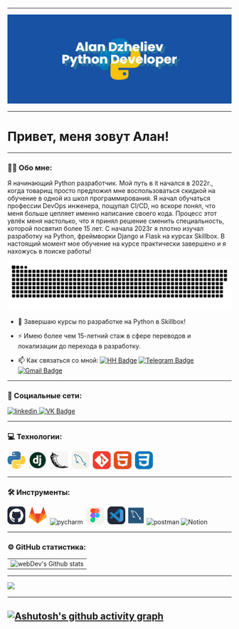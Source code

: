 ____

<div>
    <img src="./assets/icons/banner.png" title="banner" alt="banner" width="1584" height="200"/>
</div>

---

# Привет, меня зовут Алан!

---

### :man_technologist: Обо мне:

Я начинающий Python разработчик. Мой путь в it начался в 2022г., когда товарищ просто предложил мне воспользоваться скидкой на обучение в одной из школ программирования. Я начал обучаться профессии DevOps инженера, пощупал CI/CD, но вскоре понял, что меня больше цепляет именно написание своего кода. Процесс этот увлёк меня настолько, что я принял решение сменить специальность, которой посвятил более 15 лет. C начала 2023г я плотно изучал разработку на Python, фреймворки Django и Flask на курсах Skillbox. В настоящий момент мое обучение на курсе практически завершено и я нахожусь в поиске работы!

<p align="center">
 <img width="600" src="assets/github-snake.svg" alt="snake"/>
</p>

- :seedling: Завершаю курсы по разработке на Python в Skillbox!

- :zap: Имею более чем 15-летний стаж в сфере переводов и локализации до перехода в разработку.

- :mailbox: Как связаться со мной: [![HH Badge](https://img.shields.io/badge/-hh.ru-critical?style=flat&&logoColor=white)](https://hh.ru/resume/b536aac6ff0c0e2eea0039ed1f6d4d434c5978) [![Telegram Badge](https://img.shields.io/badge/-alandzheliev-blue?style=flat&logo=Telegram&logoColor=white)](https://t.me/djalan84) [![Gmail Badge](https://img.shields.io/badge/-Gmail-red?style=flat&logo=Gmail&logoColor=white)](mailto:djalan84@gmail.com) 

---

### 🤝 Социальные сети:

  <div id="badges">
    <a href="https://www.linkedin.com/in/alandzheliev/" target="_blank">
      <img src="https://cdn-icons-png.flaticon.com/512/2504/2504799.png" width="40" height="40" alt="linkedin" />
    </a>
    <a href="https://vk.com/djalan84" target="_blank">
      <img src="https://cdn-icons-png.flaticon.com/512/145/145813.png" width="40" height="40" alt="VK Badge"/>
    </a>
  </div>

---

### 💻 Технологии:

<div>
    <img src="./assets/icons/python-icon.svg" title="python" alt="python" width="40" height="40"/>&nbsp
    <img src="./assets/icons/png-transparent-django-web-development-web-framework-python-software-framework-django-text-trademark-logo-thumbnail.png" title="django" alt="django" width="40" height="40"/>&nbsp
    <img src="./assets/icons/png-transparent-flask-representational-state-transfer-application-programming-interface-web-framework-python-schlenk-flask-white-monochrome-black-thumbnail.png" title="flask" alt="flask" width="40" height="40"/>&nbsp
    <img src="./assets/icons/MySQL-Light.svg" title="sql" alt="sql" width="40" height="40"/>&nbsp
    <img src="./assets/icons/Git.svg" title="git" alt="git" width="40" height="40"/>&nbsp
    <img src="./assets/icons/HTML.svg" title="html5" alt="html5" width="40" height="40"/>&nbsp
    <img src="./assets/icons/CSS.svg" title="css" alt="css" width="40" height="40"/>&nbsp
</div>

---

### 🛠 Инструменты:

<div>
    <img src="./assets/icons/Github-Dark.svg" title="github" alt="github" width="40" height="40"/>&nbsp;
    <img src="./assets/icons/gitlab-icon.svg" title="gitlab" alt="gitlab" width="40" height="40"/>&nbsp;
    <img src="https://upload.wikimedia.org/wikipedia/commons/1/1d/PyCharm_Icon.svg" title="pycharm" alt="pycharm" width="40" height="40"/>&nbsp;
    <img src="./assets/icons/Figma-Light.svg" title="figma" alt="figma" width="40" height="40"/>&nbsp;
    <img src="./assets/icons/VSCode-Dark.svg" title="vscode" alt="vscode" width="40" height="40"/>
    <img src="./assets/icons/mysqlworkbench_93532.svg" title="mysql-workbench" alt="mysql-workbench" width="40" height="40"/>
    <img src="https://www.vectorlogo.zone/logos/getpostman/getpostman-icon.svg" title="postman" alt="postman" width="40" height="40"/>
    <img src="https://upload.wikimedia.org/wikipedia/commons/e/e9/Notion-logo.svg" title="Notion" alt="Notion" width="40" height="40"/>&nbsp;
</div>

---

### ⚙️ GitHub статистика:

<table>
  <tr>
    <td>
      <img align="left" src="http://github-readme-streak-stats.herokuapp.com?user=adzheliev&theme=dark&background=000000" alt="webDev's Github stats" />
    </td>
  </tr>
</table>

---
<picture>
<source
  srcset="https://github-readme-stats.vercel.app/api?username=adzheliev&show_icons=true&theme=dark"
  media="(prefers-color-scheme: dark)"
/>
<source
  srcset="https://github-readme-stats.vercel.app/api?username=adzheliev&show_icons=true"
  media="(prefers-color-scheme: light), (prefers-color-scheme: no-preference)"
/>
<img src="https://github-readme-stats.vercel.app/api?username=adzheliev&show_icons=true" />
</picture>

---

[![Ashutosh's github activity graph](https://github-readme-activity-graph.vercel.app/graph?username=adzheliev&theme=react)](https://github.com/ashutosh00710/github-readme-activity-graph)
---

